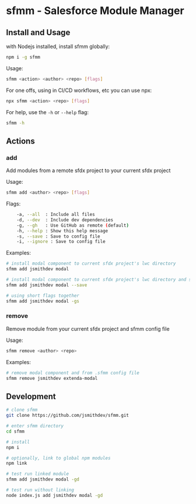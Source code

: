 # sfmm - Salesforce Module Manager

## Install and Usage

with Nodejs installed, install sfmm globally:

```bash
npm i -g sfmm
```

Usage:

```bash
sfmm <action> <author> <repo> [flags]
```

For one offs, using in CI/CD workflows, etc you can use npx:

```bash
npx sfmm <action> <repo> [flags]
```

For help, use the `-h` or `--help` flag:

```bash
sfmm -h
```

## Actions

### add

Add modules from a remote sfdx project to your current sfdx project

Usage:

```bash
sfmm add <author> <repo> [flags]
```

Flags:

```bash
    -a, --all  : Include all files
    -d, --dev  : Include dev dependencies
    -g, --gh   : Use GitHub as remote (default)
    -h, --help : Show this help message
    -s, --save : Save to config file
    -i, --ignore : Save to config file
```

Examples:

```bash
# install modal component to current sfdx project's lwc directory
sfmm add jsmithdev modal
```

```bash
# install modal component to current sfdx project's lwc directory and save to config file
sfmm add jsmithdev modal --save 
```

```bash
# using short flags together
sfmm add jsmithdev modal -gs
```

### remove

Remove module from your current sfdx project and sfmm config file

Usage:

```bash
sfmm remove <author> <repo>
```

Examples:

```bash
# remove modal component and from .sfmm config file
sfmm remove jsmithdev extenda-modal
```

## Development

```bash
# clone sfmm
git clone https://github.com/jsmithdev/sfmm.git

# enter sfmm directory
cd sfmm

# install
npm i

# optionally, link to global npm modules
npm link 

# test run linked module
sfmm add jsmithdev modal -gd

# test run without linking
node index.js add jsmithdev modal -gd
```
